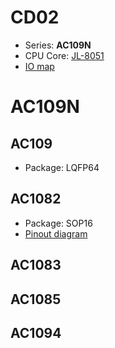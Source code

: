 # CD02

- Series: **AC109N**
- CPU Core: [JL-8051](../../cpu/index.md#8051)
- [IO map](iomap.md)

# AC109N

## AC109

- Package: LQFP64

## AC1082

- Package: SOP16
- [Pinout diagram](../pinout-diagrams/AC1082.svg)

## AC1083

## AC1085

## AC1094
